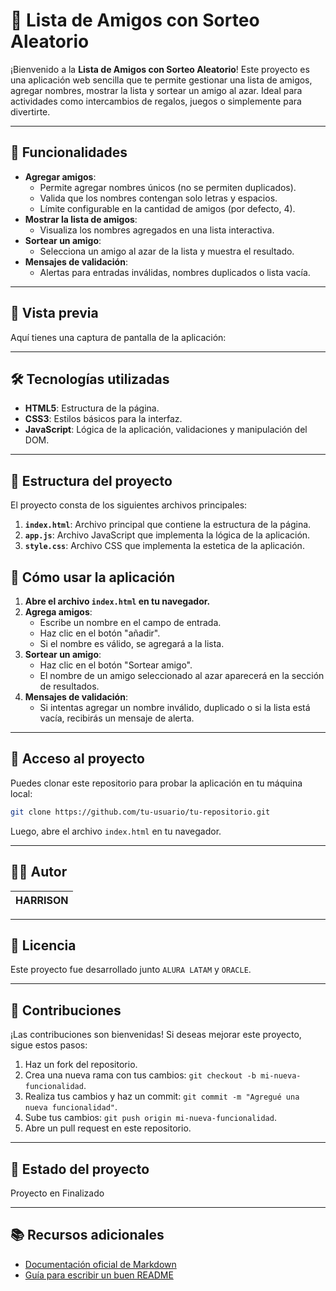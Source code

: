 # 🎉 Lista de Amigos con Sorteo Aleatorio

¡Bienvenido a la **Lista de Amigos con Sorteo Aleatorio**! Este proyecto es una aplicación web sencilla que te permite gestionar una lista de amigos, agregar nombres, mostrar la lista y sortear un amigo al azar. Ideal para actividades como intercambios de regalos, juegos o simplemente para divertirte.

---

## 🚀 Funcionalidades

- **Agregar amigos**:
  - Permite agregar nombres únicos (no se permiten duplicados).
  - Valida que los nombres contengan solo letras y espacios.
  - Límite configurable en la cantidad de amigos (por defecto, 4).
- **Mostrar la lista de amigos**:
  - Visualiza los nombres agregados en una lista interactiva.
- **Sortear un amigo**:
  - Selecciona un amigo al azar de la lista y muestra el resultado.
- **Mensajes de validación**:
  - Alertas para entradas inválidas, nombres duplicados o lista vacía.

---

## 📸 Vista previa

Aquí tienes una captura de pantalla de la aplicación:


---

## 🛠️ Tecnologías utilizadas

- **HTML5**: Estructura de la página.
- **CSS3**: Estilos básicos para la interfaz.
- **JavaScript**: Lógica de la aplicación, validaciones y manipulación del DOM.

---

## 📂 Estructura del proyecto

El proyecto consta de los siguientes archivos principales:

1. **`index.html`**: Archivo principal que contiene la estructura de la página.
2. **`app.js`**: Archivo JavaScript que implementa la lógica de la aplicación.
3. **`style.css`**: Archivo CSS que implementa la estetica de la aplicación.


## 📖 Cómo usar la aplicación

1. **Abre el archivo `index.html` en tu navegador.**
2. **Agrega amigos**:
   - Escribe un nombre en el campo de entrada.
   - Haz clic en el botón "añadir".
   - Si el nombre es válido, se agregará a la lista.
3. **Sortear un amigo**:
   - Haz clic en el botón "Sortear amigo".
   - El nombre de un amigo seleccionado al azar aparecerá en la sección de resultados.
4. **Mensajes de validación**:
   - Si intentas agregar un nombre inválido, duplicado o si la lista está vacía, recibirás un mensaje de alerta.

---

## 📁 Acceso al proyecto

Puedes clonar este repositorio para probar la aplicación en tu máquina local:

```bash
git clone https://github.com/tu-usuario/tu-repositorio.git
```

Luego, abre el archivo `index.html` en tu navegador.

---

## 👩‍💻 Autor

| HARRISON |
| :---: |

---

## 📝 Licencia

Este proyecto fue desarrollado junto `ALURA LATAM` y `ORACLE`.

---

## 🌟 Contribuciones

¡Las contribuciones son bienvenidas! Si deseas mejorar este proyecto, sigue estos pasos:

1. Haz un fork del repositorio.
2. Crea una nueva rama con tus cambios: `git checkout -b mi-nueva-funcionalidad`.
3. Realiza tus cambios y haz un commit: `git commit -m "Agregué una nueva funcionalidad"`.
4. Sube tus cambios: `git push origin mi-nueva-funcionalidad`.
5. Abre un pull request en este repositorio.

---

## 🎯 Estado del proyecto

Proyecto en Finalizado 

---

## 📚 Recursos adicionales

- [Documentación oficial de Markdown](https://www.markdownguide.org/)
- [Guía para escribir un buen README](https://www.aluracursos.com/blog/como-escribir-un-readme-increible-en-tu-github)
